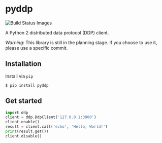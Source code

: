 pyddp
=====
![Build Status Images][Build Status Images]


A Python 2 distributed data protocol (DDP) client.

_Warning_: This library is still in the planning stage. If you choose to use it,
           please use a specific commit.


Installation
------------

Install via `pip`

```Shell
$ pip install pyddp
```


Get started
-----------

```Python
import ddp
client = ddp.DdpClient('127.0.0.1:3000')
client.enable()
result = client.call('echo', 'Hello, World!')
print(result.get())
client.disable()
```


[Build Status Images]: https://travis-ci.org/foxdog-studios/pyddp.svg "Build Status Images"

